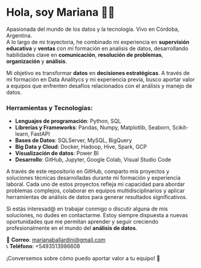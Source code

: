 # Hola, soy Mariana 👩‍💻

Apasionada del mundo de los datos y la tecnología. Vivo en Córdoba, Argentina.  
A lo largo de mi trayectoria, he combinado mi experiencia en **supervisión educativa** y **ventas** con mi formación en analisis de datos, desarrollando habilidades clave en **comunicación**, **resolución de problemas**, **organización** y **análisis**.

Mi objetivo es transformar **datos** en **decisiones estratégicas**. A través de mi formación en Data Analitycs y mi experiencia previa, busco aportar valor a equipos que enfrenten desafíos relacionados con el análisis y manejo de datos.  

### Herramientas y Tecnologías:

*   **Lenguajes de programación**: Python, SQL
*   **Librerías y Frameworks**: Pandas, Numpy, Matplotlib, Seaborn, Scikit-learn, FastAPI
*   **Bases de Datos**: SQLServer, MySQL, BigQuery
*   **Big Data y Cloud**: Docker, Hadoop, Hive, Spark, GCP
*   **Visualización de datos**: Power BI
*   **Desarrollo**: GitHub, Jupyter, Google Colab, Visual Studio Code

A través de este repositorio en GitHub, comparto mis proyectos y soluciones técnicas desarrolladas durante mi formación y experiencia laboral. Cada uno de estos proyectos refleja mi capacidad para abordar problemas complejos, colaborar en equipos multidisciplinarios y aplicar herramientas de análisis de datos para generar resultados significativos.

Si estás interesad@ en trabajar conmigo o discutir alguna de mis soluciones, no dudes en contactarme. Estoy siempre dispuesta a nuevas oportunidades que me permitan aprender y seguir creciendo profesionalmente en el mundo del **análisis de datos**.

📧 **Correo**: marianaballardini@gmail.com  
📞 **Teléfono**: +5493513986608

¡Conversemos sobre cómo puedo aportar valor a tu equipo! 🚀
